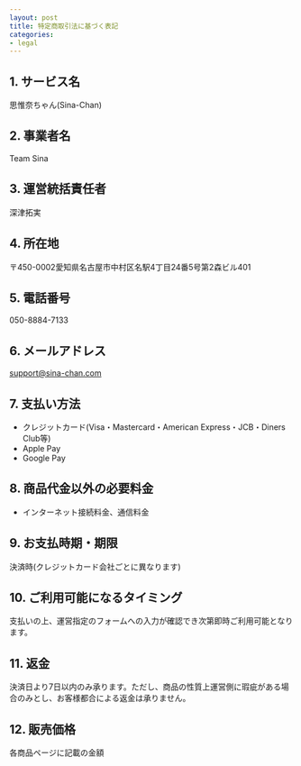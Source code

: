 ```yaml
---
layout: post
title: 特定商取引法に基づく表記
categories:
- legal
---
```

## 1. サービス名
思惟奈ちゃん(Sina-Chan)
## 2. 事業者名
Team Sina
## 3. 運営統括責任者
深津拓実
## 4. 所在地
〒450-0002愛知県名古屋市中村区名駅4丁目24番5号第2森ビル401
## 5. 電話番号
050-8884-7133
## 6. メールアドレス
support@sina-chan.com
## 7. 支払い方法
- クレジットカード(Visa・Mastercard・American Express・JCB・Diners Club等)
- Apple Pay
- Google Pay

## 8. 商品代金以外の必要料金
- インターネット接続料金、通信料金

## 9. お支払時期・期限
決済時(クレジットカード会社ごとに異なります)
## 10. ご利用可能になるタイミング
支払いの上、運営指定のフォームへの入力が確認でき次第即時ご利用可能となります。
## 11. 返金
決済日より7日以内のみ承ります。ただし、商品の性質上運営側に瑕疵がある場合のみとし、お客様都合による返金は承りません。
## 12. 販売価格
各商品ページに記載の金額


